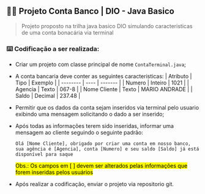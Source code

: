 ## 👨‍💻 Projeto Conta Banco | DIO - Java Basico
> Projeto proposto na trilha java basico DIO simulando caracteristicas de uma conta bonacária via terminal

### ⌨️ Codificação a ser realizada:
- Criar um projeto com classe principal de nome `ContaTerminal.java`;
- A conta bancaria deve conter as seguintes caracteristicas:
    | Atributo | Tipo | Exemplo |
    | -------- | ---- | ------- |
    | Numero | Inteiro | 1021 |
    | Agencia | Texto | 067-8 |
    | Nome Cliente | Texto | MARIO ANDRADE |
    | Saldo | Decimal | 237.48 |
- Permitir que os dados da conta sejam inseridos via terminal pelo usuario exibindo uma mensagem solicitando o dado a ser inserido;
- Após todas as informações terem sido inseridas, informar uma mensagem ao cliente seguindo o seguinte padrão:
    
    `Olá [Nome Cliente], obrigado por criar uma conta em nosso banco, sua agência é [Agencia], conta [Numero] e seu saldo [Saldo] já está disponível para saque`
    
    <mark>
    Obs.: Os campos em [ ] devem ser alterados pelas informações que forem inseridas pelos usuários
    </mark>

- Após realizar a codificação, enviar o projeto via repositorio git.
